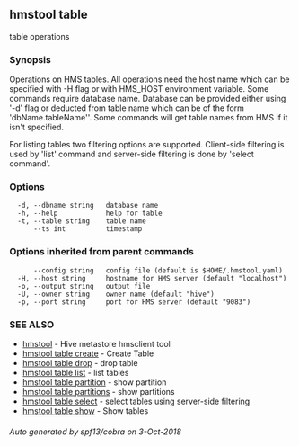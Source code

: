 ## hmstool table

table operations

### Synopsis

Operations on HMS tables. All operations need the host name which can be specified with -H flag or with
HMS_HOST environment variable.
Some commands require database name. Database can be provided either using '-d' flag or
deducted from table name which can be of the form 'dbName.tableName''. Some commands will get table names from
HMS if it isn't specified.

For listing tables two filtering options are supported. Client-side filtering is used by 'list' command
and server-side filtering is done by 'select command'.


### Options

```
  -d, --dbname string   database name
  -h, --help            help for table
  -t, --table string    table name
      --ts int          timestamp
```

### Options inherited from parent commands

```
      --config string   config file (default is $HOME/.hmstool.yaml)
  -H, --host string     hostname for HMS server (default "localhost")
  -o, --output string   output file
  -U, --owner string    owner name (default "hive")
  -p, --port string     port for HMS server (default "9083")
```

### SEE ALSO

* [hmstool](hmstool.md)	 - Hive metastore hmsclient tool
* [hmstool table create](hmstool_table_create.md)	 - Create Table
* [hmstool table drop](hmstool_table_drop.md)	 - drop table
* [hmstool table list](hmstool_table_list.md)	 - list tables
* [hmstool table partition](hmstool_table_partition.md)	 - show partition
* [hmstool table partitions](hmstool_table_partitions.md)	 - show partitions
* [hmstool table select](hmstool_table_select.md)	 - select tables using server-side filtering
* [hmstool table show](hmstool_table_show.md)	 - Show tables

###### Auto generated by spf13/cobra on 3-Oct-2018
